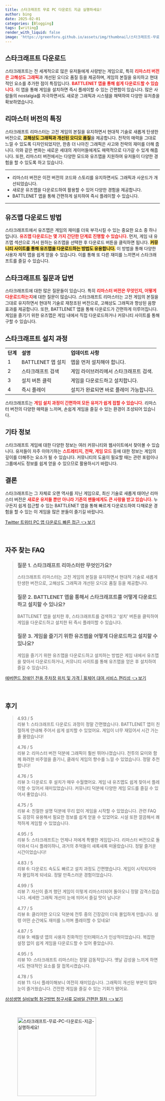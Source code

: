 ```yaml
---
title: 스타크래프트 무료 PC 다운로드 지금 실행하세요!
author: bing
date: 2025-02-01
categories: [Blogging]
tags: [writing]
render_with_liquid: false
image: 'https://greenforu.github.io/assets/img/thumbnail/스타크래프트-무료-PC-다운로드-지금-실행하세요!.webp'
---
```



<h2 id='스타크래프트_다운로드'>스타크래프트 다운로드</h2>

<p>스타크래프트는 전 세계적으로 많은 유저들에게 사랑받는 게임으로, 특히 <b><span style="color: #ee2323;">리마스터 버전은 고해상도 그래픽</span></b>과 개선된 오디오 품질 등을 제공하며, 게임의 본질을 유지하고 현대적인 요소를 추가한 점이 특징입니다. <b><span style="color: #ee2323;">BATTLENET 앱을 통해 쉽게 다운로드할 수 있습니다.</span></b> 이 앱을 통해 게임을 설치하면 즉시 플레이할 수 있는 간편함이 있습니다. 많은 사람들의 nostalgia를 자극하면서도 새로운 그래픽과 시스템을 채택하여 다양한 유저층을 확보하였습니다.</p>

<h2 id='리마스터_버전의_특징'>리마스터 버전의 특징</h2>

<p>스타크래프트 리마스터는 고전 게임의 본질을 유지하면서 현대적 기술로 새롭게 탄생한 버전으로, <b><span style="background-color: #ffe066;">고해상도 그래픽과 개선된 오디오 품질</span></b>을 제공합니다. 전작의 매력을 그대로 느낄 수 있도록 디자인되었지만, 한층 더 나아진 그래픽은 사고와 전략의 재미를 더해 줍니다. 이와 같은 변화는 새로운 세대의 게이머들에게도 매력적으로 다가갈 수 있게 해줍니다. 또한, 리마스터 버전에서는 다양한 모드와 유즈맵을 지원하여 유저들이 다양한 경험을 할 수 있도록 하고 있습니다.</p>

<hr />

<ul>
    <li>리마스터 버전은 이전 버전의 코드와 스토리를 유지하면서도 그래픽과 사운드가 개선되었습니다.</li>
    <li>새로운 유즈맵을 다운로드하여 활용할 수 있어 다양한 경험을 제공합니다.</li>
    <li>BATTLENET 앱을 통해 간편하게 설치하여 즉시 플레이할 수 있습니다.</li>
</ul>

<hr />

<h2 id='유즈맵_다운로드_방법'>유즈맵 다운로드 방법</h2>

<p>스타크래프트에서 유즈맵은 게임의 재미를 더욱 부각시킬 수 있는 중요한 요소 중 하나입니다. <b><span style="color: #ee2323;">유즈맵 다운로드는 몇 가지 간단한 단계로 진행할 수 있습니다.</span></b> 먼저, 게임 내 유즈맵 섹션으로 가서 원하는 유즈맵을 선택한 후 다운로드 버튼을 클릭하면 됩니다. <b><span style="background-color: #ffe066;">커뮤니티 사이트를 통해 유즈맵을 다운로드하는 방법도 유용합니다.</span></b> 이 방법을 통해 다양한 사용자 제작 맵을 쉽게 얻을 수 있습니다. 이를 통해 또 다른 재미를 느끼면서 스타크래프트를 즐길 수 있습니다.</p>

<h2 id='스타크래프트_질문과_답변'>스타크래프트 질문과 답변</h2>

<p>스타크래프트에 대한 많은 질문들이 있습니다. 특히 <b><span style="color: #ee2323;">리마스터 버전은 무엇인지, 어떻게 다운로드하는지</span></b>에 대한 질문이 많습니다. 스타크래프트 리마스터는 고전 게임의 본질을 그대로 유지하면서 현대적 기술로 재창조된 버전으로, 고해상도 그래픽과 향상된 음향 효과를 제공합니다. 또한, BATTLENET 앱을 통해 다운로드가 간편하게 이루어집니다. 게임을 즐기기 위한 유즈맵은 게임 내에서 직접 다운로드하거나 커뮤니티 사이트를 통해 구할 수 있습니다.</p>

<h2 id='스타크래프트_설치_과정'>스타크래프트 설치 과정</h2>

<table>
    <tr>
        <td><b>단계</b></td>
        <td><b>설명</b></td>
        <td><b>업데이트 사항</b></td>
    </tr>
    <tr>
        <td>1</td>
        <td>BATTLENET 앱 설치</td>
        <td>앱을 먼저 설치해야 합니다.</td>
    </tr>
    <tr>
        <td>2</td>
        <td>스타크래프트 검색</td>
        <td>게임 라이브러리에서 스타크래프트 검색.</td>
    </tr>
    <tr>
        <td>3</td>
        <td>설치 버튼 클릭</td>
        <td>게임을 다운로드하고 설치합니다.</td>
    </tr>
    <tr>
        <td>4</td>
        <td>즉시 플레이</td>
        <td>설치가 완료되면 바로 플레이 가능합니다.</td>
    </tr>
</table>

<p>스타크래프트는 <b><span style="color: #ee2323;">게임 설치 과정이 간편하여 모든 유저가 쉽게 접할 수 있습니다.</span></b> 리마스터 버전의 다양한 매력을 느끼며, 손쉽게 게임을 즐길 수 있는 환경이 조성되어 있습니다.</p>

<h2 id='기타_정보'>기타 정보</h2>

<p>스타크래프트 게임에 대한 다양한 정보는 여러 커뮤니티와 웹사이트에서 찾아볼 수 있습니다. 유저들이 자주 이야기하는 <b><span style="color: #ee2323;">스트레티지, 전략, 게임 모드</span></b> 등에 대한 정보는 게임의 깊이를 더해주는 요소가 될 수 있습니다. 커뮤니티의 도움이 필요할 때는 관련 포럼이나 그룹에서도 정보를 쉽게 얻을 수 있으므로 활용하시기 바랍니다.</p>

<h2 id='결론'>결론</h2>

<p>스타크래프트는 그 자체로 오랜 역사를 지닌 게임으로, 최신 기술로 새롭게 태어난 리마스터 버전은 <b><span style="color: #ee2323;">새로운 유저들 뿐만 아니라 기존의 팬들에게도 큰 사랑을 받고 있습니다.</span></b> 누구든지 쉽게 접근할 수 있는 BATTLENET 앱을 통해 빠르게 다운로드하여 다채로운 경험을 할 수 있는 이 게임을 많은 분들이 즐기길 바랍니다.</p>


<p><a class="click-button" title="Twitter 트위터 PC 앱 다운로드 빠른 접근" href="https://greenforu.github.io/posts/Twitter-%ED%8A%B8%EC%9C%84%ED%84%B0-PC-%EC%95%B1-%EB%8B%A4%EC%9A%B4%EB%A1%9C%EB%93%9C-%EB%B9%A0%EB%A5%B8-%EC%A0%91%EA%B7%BC/" rel="dofollow">Twitter 트위터 PC 앱 다운로드 빠른 접근 👈 보기</a></p><br>
<h2 id='자주_찾는_FAQ'>자주 찾는 FAQ</h2>
<div itemscope="" itemtype="https://schema.org/FAQPage"> 
<blockquote> 
<div itemscope="" itemprop="mainEntity" itemtype="https://schema.org/Question"> 
<h3 itemprop="name">질문 1. 스타크래프트 리마스터란 무엇인가요?</h3> 
<div itemscope="" itemprop="acceptedAnswer" itemtype="https://schema.org/Answer"> 
<span itemprop="text"> 
<p>스타크래프트 리마스터는 고전 게임의 본질을 유지하면서 현대적 기술로 새롭게 탄생한 버전으로, 고해상도 그래픽과 개선된 오디오 품질 등을 제공합니다.</p> 
</span> 
</div> 
</div> 
<div itemscope="" itemprop="mainEntity" itemtype="https://schema.org/Question"> 
<h3 itemprop="name">질문 2. BATTLENET 앱을 통해서 스타크래프트를 어떻게 다운로드하고 설치할 수 있나요?</h3> 
<div itemscope="" itemprop="acceptedAnswer" itemtype="https://schema.org/Answer"> 
<span itemprop="text"> 
<p>BATTLENET 앱을 설치한 후, 스타크래프트를 검색하고 '설치' 버튼을 클릭하여 게임을 다운로드하고 설치한 뒤 즉시 플레이할 수 있습니다.</p> 
</span> 
</div> 
</div> 
<div itemscope="" itemprop="mainEntity" itemtype="https://schema.org/Question"> 
<h3 itemprop="name">질문 3. 게임을 즐기기 위한 유즈맵을 어떻게 다운로드하고 설치할 수 있나요?</h3> 
<div itemscope="" itemprop="acceptedAnswer" itemtype="https://schema.org/Answer"> 
<span itemprop="text"> 
<p>게임을 즐기기 위한 유즈맵을 다운로드하고 설치하는 방법은 게임 내에서 유즈맵을 찾아서 다운로드하거나, 커뮤니티 사이트를 통해 유즈맵을 얻은 후 설치하여 즐길 수 있습니다.</p> 
</span> 
</div> 
</div> 
</blockquote> 
</div>
<p><a class="click-button" title="에버랜드 장애인 전용 주차장 위치 및 가격 | 휠체어 대여 서비스 편리성" href="https://greenforu.github.io/posts/%EC%97%90%EB%B2%84%EB%9E%9C%EB%93%9C-%EC%9E%A5%EC%95%A0%EC%9D%B8-%EC%A0%84%EC%9A%A9-%EC%A3%BC%EC%B0%A8%EC%9E%A5-%EC%9C%84%EC%B9%98-%EB%B0%8F-%EA%B0%80%EA%B2%A9-%ED%9C%A0%EC%B2%B4%EC%96%B4-%EB%8C%80%EC%97%AC-%EC%84%9C%EB%B9%84%EC%8A%A4-%ED%8E%B8%EB%A6%AC%EC%84%B1/" rel="dofollow">에버랜드 장애인 전용 주차장 위치 및 가격 | 휠체어 대여 서비스 편리성 👈 보기</a></p><br>
<h2 id='후기'>후기</h2>
<div itemscope itemtype="https://schema.org/Product">
  <blockquote>
  <div itemprop="review" itemscope itemtype="https://schema.org/Review">
      <div itemprop="reviewRating" itemscope itemtype="https://schema.org/Rating"> <span itemprop="ratingValue">4.93</span> / <span itemprop="bestRating">5</span> </div>
      <span itemprop="reviewBody">리뷰 1: 스타크래프트 다운로드 과정이 정말 간편했습니다. BATTLENET 앱이 친절하게 안내해 주어서 쉽게 설치할 수 있었어요. 게임이 너무 재밌어서 시간 가는 줄 몰랐습니다!</span>
  </div>
  <br>
  <div itemprop="review" itemscope itemtype="https://schema.org/Review">
      <div itemprop="reviewRating" itemscope itemtype="https://schema.org/Rating"> <span itemprop="ratingValue">4.76</span> / <span itemprop="bestRating">5</span> </div>
      <span itemprop="reviewBody">리뷰 2: 리마스터 버전 덕분에 그래픽이 훨씬 뛰어나졌습니다. 전투의 묘미와 함께 화려한 비주얼을 즐기니, 클래식 게임의 향수를 느낄 수 있었습니다. 정말 추천합니다!</span>
  </div>
  <br>
  <div itemprop="review" itemscope itemtype="https://schema.org/Review">
      <div itemprop="reviewRating" itemscope itemtype="https://schema.org/Rating"> <span itemprop="ratingValue">4.76</span> / <span itemprop="bestRating">5</span> </div>
      <span itemprop="reviewBody">리뷰 3: 다운로드 후 설치가 매우 수월했어요. 게임 내 유즈맵도 쉽게 찾아서 플레이할 수 있어서 재미있었습니다. 커뮤니티 덕분에 다양한 게임 모드를 즐길 수 있어서 좋았습니다.</span>
  </div>
  <br>
  <div itemprop="review" itemscope itemtype="https://schema.org/Review">
      <div itemprop="reviewRating" itemscope itemtype="https://schema.org/Rating"> <span itemprop="ratingValue">4.75</span> / <span itemprop="bestRating">5</span> </div>
      <span itemprop="reviewBody">리뷰 4: 친절한 설명 덕분에 무리 없이 게임을 시작할 수 있었습니다. 관련 FAQ도 굉장히 유용해서 필요한 정보를 쉽게 얻을 수 있었어요. 시설 또한 깔끔해서 쾌적하게 게임할 수 있었습니다.</span>
  </div>
  <br>
  <div itemprop="review" itemscope itemtype="https://schema.org/Review">
      <div itemprop="reviewRating" itemscope itemtype="https://schema.org/Rating"> <span itemprop="ratingValue">4.95</span> / <span itemprop="bestRating">5</span> </div>
      <span itemprop="reviewBody">리뷰 5: 스타크래프트는 언제나 저에게 특별한 게임입니다. 리마스터 버전으로 돌아와서 다시 플레이하니, 과거의 추억들이 새록새록 떠올랐습니다. 정말 즐거운 시간이었습니다!</span>
  </div>
  <br>
  <div itemprop="review" itemscope itemtype="https://schema.org/Review">
      <div itemprop="reviewRating" itemscope itemtype="https://schema.org/Rating"> <span itemprop="ratingValue">4.83</span> / <span itemprop="bestRating">5</span> </div>
      <span itemprop="reviewBody">리뷰 6: 다운로드 속도도 빠르고 설치 과정도 간편했습니다. 게임이 시작되자마자 몰입하게 되네요. 정말 만족스러운 경험이었습니다.</span>
  </div>
  <br>
  <div itemprop="review" itemscope itemtype="https://schema.org/Review">
      <div itemprop="reviewRating" itemscope itemtype="https://schema.org/Rating"> <span itemprop="ratingValue">4.99</span> / <span itemprop="bestRating">5</span> </div>
      <span itemprop="reviewBody">리뷰 7: 자신이 즐겨 했던 게임이 이렇게 리마스터되어 돌아오니 정말 감격스럽습니다. 세세한 그래픽 개선이 눈에 띄어서 즐길 맛이 납니다!</span>
  </div>
  <br>
  <div itemprop="review" itemscope itemtype="https://schema.org/Review">
      <div itemprop="reviewRating" itemscope itemtype="https://schema.org/Rating"> <span itemprop="ratingValue">4.77</span> / <span itemprop="bestRating">5</span> </div>
      <span itemprop="reviewBody">리뷰 8: 클리어한 오디오 덕분에 전투 중의 긴장감이 더욱 몰입하게 만듭니다. 설령 어떤 순간에도 재미를 느끼며 플레이할 수 있네요!</span>
  </div>
  <br>
  <div itemprop="review" itemscope itemtype="https://schema.org/Review">
      <div itemprop="reviewRating" itemscope itemtype="https://schema.org/Rating"> <span itemprop="ratingValue">4.87</span> / <span itemprop="bestRating">5</span> </div>
      <span itemprop="reviewBody">리뷰 9: 배틀넷 앱의 사용자 친화적인 인터페이스가 인상적이었습니다. 복잡한 설정 없이 쉽게 게임을 다운로드할 수 있어 좋았습니다.</span>
  </div>
  <br>
  <div itemprop="review" itemscope itemtype="https://schema.org/Review">
      <div itemprop="reviewRating" itemscope itemtype="https://schema.org/Rating"> <span itemprop="ratingValue">4.95</span> / <span itemprop="bestRating">5</span> </div>
      <span itemprop="reviewBody">리뷰 10: 스타크래프트 리마스터는 정말 감동적입니다. 옛날 감성을 느끼게 하면서도 현대적인 요소를 잘 접목시켰습니다.</span>
  </div>
  <br>
  <div itemprop="review" itemscope itemtype="https://schema.org/Review">
      <div itemprop="reviewRating" itemscope itemtype="https://schema.org/Rating"> <span itemprop="ratingValue">4.78</span> / <span itemprop="bestRating">5</span> </div>
      <span itemprop="reviewBody">리뷰 11: 다시 플레이해보니 여전히 재미있습니다. 그래픽이 개선된 부분이 많아 눈이 즐거웠습니다. 건전한 게임을 즐길 수 있는 기회가 됐어요.</span>
  </div>
  </blockquote>
</div>
<p><a class="click-button" title="삼성생명 실비보험 청구방법 청구서류 모바일 간편한 절차" href="https://greenforu.github.io/posts/%EC%82%BC%EC%84%B1%EC%83%9D%EB%AA%85-%EC%8B%A4%EB%B9%84%EB%B3%B4%ED%97%98-%EC%B2%AD%EA%B5%AC%EB%B0%A9%EB%B2%95-%EC%B2%AD%EA%B5%AC%EC%84%9C%EB%A5%98-%EB%AA%A8%EB%B0%94%EC%9D%BC-%EA%B0%84%ED%8E%B8%ED%95%9C-%EC%A0%88%EC%B0%A8/" rel="dofollow">삼성생명 실비보험 청구방법 청구서류 모바일 간편한 절차 👈 보기</a></p><br>
<figure class="image"><img src="https://greenforu.github.io/assets/img/thumbnail/스타크래프트-무료-PC-다운로드-지금-실행하세요!.webp" alt="스타크래프트-무료-PC-다운로드-지금-실행하세요!" width="256" height="256"></figure>